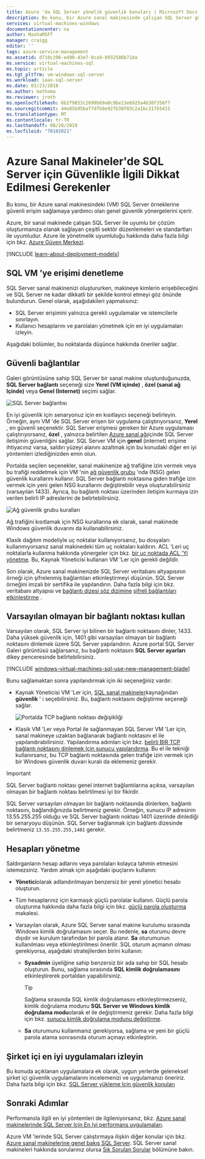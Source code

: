 ```yaml
---
title: Azure 'da SQL Server yönelik güvenlik konuları | Microsoft Docs
description: Bu konu, bir Azure sanal makinesinde çalışan SQL Server güvenliğini sağlamaya yönelik genel rehberlik sağlar.
services: virtual-machines-windows
documentationcenter: na
author: MashaMSFT
manager: craigg
editor: ''
tags: azure-service-management
ms.assetid: d710c296-e490-43e7-8ca9-8932586b71da
ms.service: virtual-machines-sql
ms.topic: article
ms.tgt_pltfrm: vm-windows-sql-server
ms.workload: iaas-sql-server
ms.date: 03/23/2018
ms.author: mathoma
ms.reviewer: jroth
ms.openlocfilehash: 6b2f9853c2699b69a0c9be13e6925a4b30f358f7
ms.sourcegitcommit: 44e85b95baf7dfb9e92fb38f03c2a1bc31765415
ms.translationtype: MT
ms.contentlocale: tr-TR
ms.lasthandoff: 08/28/2019
ms.locfileid: "70102021"
---
```

# <a name="security-considerations-for-sql-server-in-azure-virtual-machines"></a>Azure Sanal Makineler'de SQL Server için Güvenlikle İlgili Dikkat Edilmesi Gerekenler

Bu konu, bir Azure sanal makinesindeki (VM) SQL Server örneklerine güvenli erişim sağlamaya yardımcı olan genel güvenlik yönergelerini içerir.

Azure, bir sanal makinede çalışan SQL Server ile uyumlu bir çözüm oluşturmanıza olanak sağlayan çeşitli sektör düzenlemeleri ve standartları ile uyumludur. Azure ile yönetmelik uyumluluğu hakkında daha fazla bilgi için bkz. [Azure Güven Merkezi](https://azure.microsoft.com/support/trust-center/).

[!INCLUDE [learn-about-deployment-models](../../../../includes/learn-about-deployment-models-both-include.md)]

## <a name="control-access-to-the-sql-vm"></a>SQL VM 'ye erişimi denetleme

SQL Server sanal makinenizi oluştururken, makineye kimlerin erişebileceğini ve SQL Server ne kadar dikkatli bir şekilde kontrol etmeyi göz önünde bulundurun. Genel olarak, aşağıdakileri yapmalısınız:

- SQL Server erişimini yalnızca gerekli uygulamalar ve istemcilerle sınırlayın.
- Kullanıcı hesaplarını ve parolaları yönetmek için en iyi uygulamaları izleyin.

Aşağıdaki bölümler, bu noktalarda düşünce hakkında öneriler sağlar.

## <a name="secure-connections"></a>Güvenli bağlantılar

Galeri görüntüsüne sahip SQL Server bir sanal makine oluşturduğunuzda, **SQL Server bağlantı** seçeneği size **Yerel (VM içinde)** , **özel (sanal ağ Içinde)** veya **Genel (Internet)** seçimi sağlar.

![SQL Server bağlantısı](./media/virtual-machines-windows-sql-security/sql-vm-connectivity-option.png)

En iyi güvenlik için senaryonuz için en kısıtlayıcı seçeneği belirleyin. Örneğin, aynı VM 'de SQL Server erişen bir uygulama çalıştırıyorsanız, **Yerel** , en güvenli seçenektir. SQL Server erişmesi gereken bir Azure uygulaması çalıştırıyorsanız, **özel** , yalnızca belirtilen [Azure sanal ağı](../../../virtual-network/virtual-networks-overview.md)içinde SQL Server iletişimin güvenliğini sağlar. SQL Server VM için **genel** (internet) erişime ihtiyacınız varsa, saldırı yüzeyi alanını azaltmak için bu konudaki diğer en iyi yöntemleri izlediğinizden emin olun.

Portalda seçilen seçenekler, sanal makinenize ağ trafiğine izin vermek veya bu trafiği reddetmek için VM 'nin [ağ güvenlik grubu](../../../virtual-network/security-overview.md) 'nda (NSG) gelen güvenlik kurallarını kullanır. SQL Server bağlantı noktasına giden trafiğe izin vermek için yeni gelen NSG kurallarını değiştirebilir veya oluşturabilirsiniz (varsayılan 1433). Ayrıca, bu bağlantı noktası üzerinden iletişim kurmaya izin verilen belirli IP adreslerini de belirtebilirsiniz.

![Ağ güvenlik grubu kuralları](./media/virtual-machines-windows-sql-security/sql-vm-network-security-group-rules.png)

Ağ trafiğini kısıtlamak için NSG kurallarına ek olarak, sanal makinede Windows güvenlik duvarını da kullanabilirsiniz.

Klasik dağıtım modeliyle uç noktalar kullanıyorsanız, bu dosyaları kullanmıyorsanız sanal makinedeki tüm uç noktaları kaldırın. ACL 'Leri uç noktalarla kullanma hakkında yönergeler için bkz. [bir uç noktada ACL 'Yi yönetme](/previous-versions/azure/virtual-machines/windows/classic/setup-endpoints#manage-the-acl-on-an-endpoint). Bu, Kaynak Yöneticisi kullanan VM 'Ler için gerekli değildir.

Son olarak, Azure sanal makinenizde SQL Server veritabanı altyapısının örneği için şifrelenmiş bağlantıları etkinleştirmeyi düşünün. SQL Server örneğini imzalı bir sertifika ile yapılandırın. Daha fazla bilgi için bkz. veritabanı altyapısı ve [bağlantı dizesi söz dizimine](https://msdn.microsoft.com/library/ms254500.aspx) [şifreli bağlantıları etkinleştirme](https://docs.microsoft.com/sql/database-engine/configure-windows/enable-encrypted-connections-to-the-database-engine) .

## <a name="use-a-non-default-port"></a>Varsayılan olmayan bir bağlantı noktası kullan

Varsayılan olarak, SQL Server iyi bilinen bir bağlantı noktasını dinler, 1433. Daha yüksek güvenlik için, 1401 gibi varsayılan olmayan bir bağlantı noktasını dinlemek üzere SQL Server yapılandırın. Azure portal SQL Server Galeri görüntüsü sağlarsanız, bu bağlantı noktasını **SQL Server ayarları** dikey penceresinde belirtebilirsiniz.

[!INCLUDE [windows-virtual-machines-sql-use-new-management-blade](../../../../includes/windows-virtual-machines-sql-new-resource.md)]

Bunu sağlamaktan sonra yapılandırmak için iki seçeneğiniz vardır:

- Kaynak Yöneticisi VM 'Ler için, [SQL sanal makineler](virtual-machines-windows-sql-manage-portal.md#access-the-sql-virtual-machines-resource)kaynağından **güvenlik** ' i seçebilirsiniz. Bu, bağlantı noktasını değiştirme seçeneği sağlar.

  ![Portalda TCP bağlantı noktası değişikliği](./media/virtual-machines-windows-sql-security/sql-vm-change-tcp-port.png)

- Klasik VM 'Ler veya Portal ile sağlanmayan SQL Server VM 'Ler için, sanal makineye uzaktan bağlanarak bağlantı noktasını el ile yapılandırabilirsiniz. Yapılandırma adımları için bkz. [belirli BIR TCP bağlantı noktasını dinlemek Için sunucu yapılandırma](https://docs.microsoft.com/sql/database-engine/configure-windows/configure-a-server-to-listen-on-a-specific-tcp-port). Bu el ile tekniği kullanırsanız, bu TCP bağlantı noktasında gelen trafiğe izin vermek için bir Windows güvenlik duvarı kuralı da eklemeniz gerekir.

> [!IMPORTANT]
> SQL Server bağlantı noktası genel internet bağlantılarına açıksa, varsayılan olmayan bir bağlantı noktası belirtilmesi iyi bir fikirdir.

SQL Server varsayılan olmayan bir bağlantı noktasında dinlerken, bağlantı noktasını, bağlandığınızda belirtmeniz gerekir. Örneğin, sunucu IP adresinin 13.55.255.255 olduğu ve SQL Server bağlantı noktası 1401 üzerinde dinlediği bir senaryoyu düşünün. SQL Server bağlanmak için bağlantı dizesinde belirtmeniz `13.55.255.255,1401` gerekir.

## <a name="manage-accounts"></a>Hesapları yönetme

Saldırganların hesap adlarını veya parolaları kolayca tahmin etmesini istemezsiniz. Yardım almak için aşağıdaki ipuçlarını kullanın:

- **Yönetici**olarak adlandırılmayan benzersiz bir yerel yönetici hesabı oluşturun.

- Tüm hesaplarınız için karmaşık güçlü parolalar kullanın. Güçlü parola oluşturma hakkında daha fazla bilgi için bkz. [güçlü parola oluşturma](https://support.microsoft.com/instantanswers/9bd5223b-efbe-aa95-b15a-2fb37bef637d/create-a-strong-password) makalesi.

- Varsayılan olarak, Azure SQL Server sanal makine kurulumu sırasında Windows kimlik doğrulamasını seçer. Bu nedenle, **sa** oturumu devre dışıdır ve kurulum tarafından bir parola atanır. **Sa** oturumunun kullanılması veya etkinleştirilmesi önerilir. SQL oturum açmanın olması gerekiyorsa, aşağıdaki stratejilerden birini kullanın:

  - **Sysadmin** üyeliğine sahip benzersiz bir ada sahıp bir SQL hesabı oluşturun. Bunu, sağlama sırasında **SQL kimlik doğrulamasını** etkinleştirerek portaldan yapabilirsiniz.

    > [!TIP] 
    > Sağlama sırasında SQL kimlik doğrulamasını etkinleştirmezseniz, kimlik doğrulama modunu **SQL Server ve Windows kimlik doğrulama modu**olarak el ile değiştirmeniz gerekir. Daha fazla bilgi için bkz. [sunucu kimlik doğrulama modunu değiştirme](https://docs.microsoft.com/sql/database-engine/configure-windows/change-server-authentication-mode).

  - **Sa** oturumunu kullanmanız gerekiyorsa, sağlama ve yeni bir güçlü parola atama sonrasında oturum açmayı etkinleştirin.

## <a name="follow-on-premises-best-practices"></a>Şirket içi en iyi uygulamaları izleyin

Bu konuda açıklanan uygulamalara ek olarak, uygun yerlerde geleneksel şirket içi güvenlik uygulamalarını incelemenizi ve uygulamanızı öneririz. Daha fazla bilgi için bkz. [SQL Server yükleme Için güvenlik konuları](https://docs.microsoft.com/sql/sql-server/install/security-considerations-for-a-sql-server-installation)

## <a name="next-steps"></a>Sonraki Adımlar

Performansla ilgili en iyi yöntemleri de ilgileniyorsanız, bkz. [Azure sanal makinelerinde SQL Server Için En Iyi performans uygulamaları](virtual-machines-windows-sql-performance.md).

Azure VM 'lerinde SQL Server çalıştırmaya ilişkin diğer konular için bkz. [Azure sanal makinelerine genel bakış SQL Server](virtual-machines-windows-sql-server-iaas-overview.md). SQL Server sanal makineleri hakkında sorularınız olursa [Sık Sorulan Sorular](virtual-machines-windows-sql-server-iaas-faq.md) bölümüne bakın.

